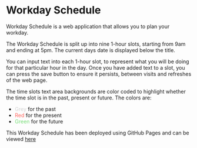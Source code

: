 # Workday Schedule

<style>
grey { color: #d3d3d3 }
red { color: #ff6961 }
green { color: #77dd77 }
</style>

Workday Schedule is a web application that allows you to plan your workday.

The Workday Schedule is split up into nine 1-hour slots, starting from 9am and ending at 5pm.
The current days date is displayed below the title.

You can input text into each 1-hour slot, to represent what you will be doing for that particular hour in the day.
Once you have added text to a slot, you can press the save button to ensure it persists, between visits and refreshes of the web page.

The time slots text area backgrounds are color coded to highlight whether the time slot is in the past, present or future.
The colors are:

 * <grey>Grey</grey> for the past
 * <red>Red</red> for the present
 * <green>Green</green> for the future

This Workday Schedule has been deployed using GitHub Pages and can be viewed [here](https://pewebapps.github.io/work-day-scheduler/)



 